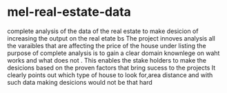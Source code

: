 # mel-real-estate-data
complete  analysis of the data of the real estate to make desicion of increasing the output on the real etate bs
The project innoves  analysis all the varaibles that  are affecting the  price of the  house under listing
the purpose of complete analysis is to gain a clear domain knownlege on waht works and what does not .
This enables the stake holders to make the desicions based on the proven factors that bring sucess to the  projects 
It clearly points out which type of house to look for,area distance and with such data making desicions would not be that hard
